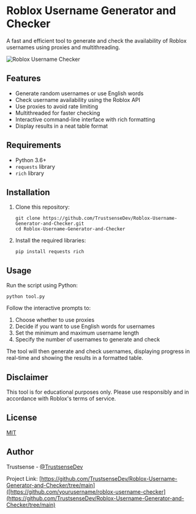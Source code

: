 # Roblox Username Generator and Checker

A fast and efficient tool to generate and check the availability of Roblox usernames using proxies and multithreading.

![Roblox Username Checker](https://media.discordapp.net/attachments/1139969139356733490/1263148396466929847/image.png?ex=66992e1d&is=6697dc9d&hm=d2fe567ee5dec033b9d2e3ab1ca0221543a6b67463ec1adc418eae78764817ba&=&format=webp&quality=lossless&width=1031&height=418)

## Features

- Generate random usernames or use English words
- Check username availability using the Roblox API
- Use proxies to avoid rate limiting
- Multithreaded for faster checking
- Interactive command-line interface with rich formatting
- Display results in a neat table format

## Requirements

- Python 3.6+
- `requests` library
- `rich` library

## Installation

1. Clone this repository:
   ```
   git clone https://github.com/TrustsenseDev/Roblox-Username-Generator-and-Checker.git
   cd Roblox-Username-Generator-and-Checker
   ```

2. Install the required libraries:
   ```
   pip install requests rich
   ```

## Usage

Run the script using Python:

```
python tool.py
```

Follow the interactive prompts to:

1. Choose whether to use proxies
2. Decide if you want to use English words for usernames
3. Set the minimum and maximum username length
4. Specify the number of usernames to generate and check

The tool will then generate and check usernames, displaying progress in real-time and showing the results in a formatted table.

## Disclaimer

This tool is for educational purposes only. Please use responsibly and in accordance with Roblox's terms of service.

## License

[MIT](https://choosealicense.com/licenses/mit/)

## Author

Trustsense - [@TrustsenseDev](https://github.com/TrustsenseDev)

Project Link: [https://github.com/TrustsenseDev/Roblox-Username-Generator-and-Checker/tree/main]([https://github.com/yourusername/roblox-username-checker](https://github.com/TrustsenseDev/Roblox-Username-Generator-and-Checker/tree/main)
